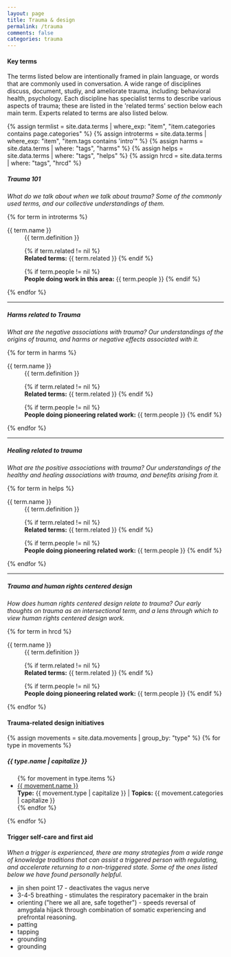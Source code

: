 ```yaml
---
layout: page
title: Trauma & design
permalink: /trauma
comments: false
categories: trauma
---
```


<div class="row justify-content-between">
<div class="col-md-8 pr-5">

<h4 id="terms">Key terms</h4>
<p>The terms listed below are intentionally framed in plain language, or words that are commonly used in conversation. A wide range of disciplines discuss, document, studiy, and ameliorate trauma, including: behavioral health, psychology. Each discipline has specialist terms to describe various aspects of trauma; these are listed in the 'related terms' section below each main term. Experts related to terms are also listed below.</p>

{% assign termlist = site.data.terms | where_exp: "item", "item.categories contains page.categories" %}
{% assign introterms = site.data.terms | where_exp: "item", "item.tags contains 'intro'" %}
{% assign harms = site.data.terms | where: "tags", "harms" %}
{% assign helps = site.data.terms | where: "tags", "helps" %}
{% assign hrcd = site.data.terms | where: "tags", "hrcd" %}


<h5 id="101">Trauma 101</h5>
<p><em>What do we talk about when we talk about trauma? Some of the commonly used terms, and our collective understandings of them.</em></p>

{% for term in introterms %}

<dl>
  <dt>{{ term.name }}</dt>
  <dd>{{ term.definition }}

  {% if term.related != nil %}<br>
  <strong>Related terms:</strong> {{ term.related }}
  {% endif %}

  {% if term.people != nil %}<br>
  <strong>People doing work in this area:</strong> {{ term.people }}
  {% endif %}
  </dd>
</dl>

{% endfor %}

<hr>
<h5 id="harms">Harms related to Trauma</h5>
<p><em>What are the negative associations with trauma? Our understandings of the origins of trauma, and harms or negative effects associated with it.</em></p>

{% for term in harms %}

<dl>
  <dt>{{ term.name }}</dt>
  <dd>{{ term.definition }}

  {% if term.related != nil %}<br>
  <strong>Related terms:</strong> {{ term.related }}
  {% endif %}

  {% if term.people != nil %}<br>
  <strong>People doing pioneering related work:</strong> {{ term.people }}
  {% endif %}
  </dd>
</dl>

{% endfor %}

<hr>
<h5 id="harms">Healing related to trauma</h5>
<p><em>What are the positive associations with trauma? Our understandings of the healthy and healing associations with trauma, and benefits arising from it.</em></p>

{% for term in helps %}

<dl>
  <dt>{{ term.name }}</dt>
  <dd>{{ term.definition }}

  {% if term.related != nil %}<br>
  <strong>Related terms:</strong> {{ term.related }}
  {% endif %}

  {% if term.people != nil %}<br>
  <strong>People doing pioneering related work:</strong> {{ term.people }}
  {% endif %}
  </dd>
</dl>

{% endfor %}

<hr>
<h5 id="hrcd">Trauma and human rights centered design</h5>
<p><em>How does human rights centered design relate to trauma? Our early thoughts on trauma as an intersectional term, and a lens through which to view human rights centered design work.</em></p>

{% for term in hrcd %}

<dl>
  <dt>{{ term.name }}</dt>
  <dd>{{ term.definition }}

  {% if term.related != nil %}<br>
  <strong>Related terms:</strong> {{ term.related }}
  {% endif %}

  {% if term.people != nil %}<br>
  <strong>People doing pioneering related work:</strong> {{ term.people }}
  {% endif %}
  </dd>
</dl>

{% endfor %}


<h4 id="init">Trauma-related design initiatives</h4>

{% assign movements = site.data.movements | group_by: "type" %}
{% for type in movements  %}
<h5> {{ type.name | capitalize }} </h5>
  <ul>
    {% for movement in type.items %}
        <li><a href="{{ movement.link }}">{{ movement.name }}</a><br>
        <strong>Type:</strong> {{ movement.type | capitalize }} | <strong>Topics:</strong> {{ movement.categories | capitalize }}</li>
    {% endfor %}
  </ul>
{% endfor %}

<h4 id="aid">Trigger self-care and first aid</h4>
<p><em>When a trigger is experienced, there are many strategies from a wide range of knowledge traditions that can assist a triggered person with regulating, and accelerate returning to a non-triggered state. Some of the ones listed below we have found personally helpful.</em></p>

<ul>
  <li>jin shen point 17 - deactivates the vagus nerve</li>
  <li>3-4-5 breathing - stimulates the respiratory pacemaker in the brain</li>
  <li>orienting ("here we all are, safe together") - speeds reversal of amygdala hijack through combination of somatic experiencing and prefrontal reasoning.</li>
  <li>patting</li>
  <li>tapping</li>
  <li>grounding</li>
  <li>grounding</li>
</ul>

</div>

</div>
